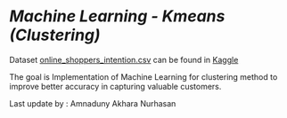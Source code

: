 # **_Machine Learning - Kmeans (Clustering)_**
Dataset [online_shoppers_intention.csv](https://github.com/amnaduny/01-Online-Shopping-Intention-Analysis--K-means-Clustering-/blob/master/online_shoppers_intention.csv) can be found in [Kaggle](https://www.kaggle.com/datasets/henrysue/online-shoppers-intention/download?datasetVersionNumber=1)

The goal is Implementation of Machine Learning for clustering method to improve better accuracy in capturing valuable customers.

Last update by : Amnaduny Akhara Nurhasan